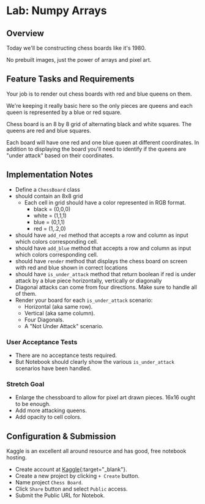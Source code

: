 # Lab: Numpy Arrays

## Overview

Today we'll be constructing chess boards like it's 1980.

No prebuilt images, just the power of arrays and pixel art.

## Feature Tasks and Requirements

Your job is to render out chess boards with red and blue queens on them.

We're keeping it really basic here so the only pieces are queens and each queen is represented by a blue or red square.

Chess board is an 8 by 8 grid of alternating black and white squares. The queens are red and blue squares.

Each board will have one red and one blue queen at different coordinates. In addition to displaying the board you'll need to identify if the queens are "under attack" based on their coordinates.

## Implementation Notes

- Define a `ChessBoard` class
- should contain an 8x8 grid
  - Each cell in grid should have a color represented in RGB format.
    - black = (0,0,0)
    - white = (1,1,1)
    - blue = (0,1,1)
    - red = (1,.2,0)
- should have `add_red` method that accepts a row and column as input which colors corresponding cell.
- should have `add_blue` method that accepts a row and column as input which colors corresponding cell.
- should have `render` method that displays the chess board on screen with red and blue shown in correct locations
- should have `is_under_attack` method that return boolean if red is under attack by a blue piece horizontally, vertically or diagonally
- Diagonal attacks can come from four directions. Make sure to handle all of them.
- Render your board for each `is_under_attack` scenario:
  - Horizontal (aka same row).
  - Vertical (aka same column).
  - Four Diagonals.
  - A "Not Under Attack" scenario.

### User Acceptance Tests

- There are no acceptance tests required.
- But Notebook should clearly show the various `is_under_attack` scenarios have been handled.

### Stretch Goal

- Enlarge the chessboard to allow for pixel art drawn pieces. 16x16 ought to be enough.
- Add more attacking queens.
- Add opacity to cell colors.

## Configuration & Submission

Kaggle is an excellent all around resource and has good, free notebook hosting.

- Create account at [Kaggle](https://www.kaggle.com/){:target="_blank"}.
- Create a new project by clicking `+ Create` button.
- Name project `Chess Board`.
- Click `Share` button and select `Public` access.
- Submit the Public URL for Notebok.
